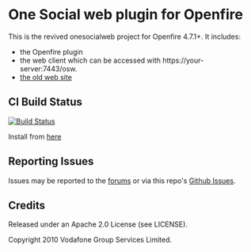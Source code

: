 # One Social web plugin for Openfire

This is the revived onesocialweb project for Openfire 4.7.1+. It includes: 

- the Openfire plugin
- the web client which can be accessed with https://your-server:7443/osw.
- [the old web site](https://igniterealtime.github.io/openfire-osw-plugin/)

## CI Build Status

[![Build Status](https://github.com/igniterealtime/openfire-osw-plugin/workflows/Java%20CI/badge.svg)](https://github.com/igniterealtime/openfire-osw-plugin/actions)

Install from [here](https://igniterealtime.org/projects/openfire/plugin-archive.jsp?plugin=osw-openfire-plugin)

## Reporting Issues

Issues may be reported to the [forums](https://discourse.igniterealtime.org) or via this repo's [Github Issues](https://github.com/igniterealtime/openfire-osw-plugin).

## Credits

Released under an Apache 2.0 License (see LICENSE).

Copyright 2010 Vodafone Group Services Limited.

